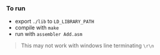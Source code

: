 ### To run

- export `./lib` to `LD_LIBRARY_PATH`
- compile with `make`
- run with `assembler Add.asm`

> This may not work with windows line terminating `\r\n`
